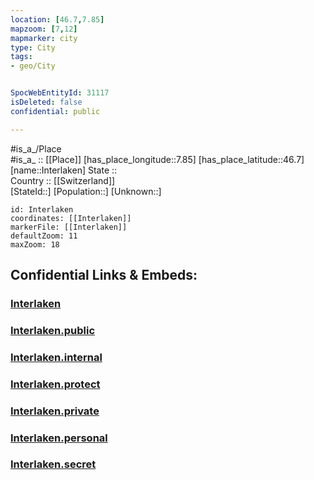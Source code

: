 ```yaml
---
location: [46.7,7.85] 
mapzoom: [7,12] 
mapmarker: city 
type: City
tags:
- geo/City


SpocWebEntityId: 31117
isDeleted: false
confidential: public

---
```

#is_a_/Place  
#is_a_ :: [[Place]] 
[has_place_longitude::7.85] 
[has_place_latitude::46.7] 
[name::Interlaken] 
State ::  
Country :: [[Switzerland]]  
[StateId::] 
[Population::] 
[Unknown::] 


```leaflet
id: Interlaken
coordinates: [[Interlaken]] 
markerFile: [[Interlaken]] 
defaultZoom: 11 
maxZoom: 18
```


## Confidential Links & Embeds: 

### [Interlaken](/_Standards/Earth/Continent/Europe/Europe~Central/Switzerland/Switzerland~Cantons/Bern,Canton/City/Interlaken.md) 

### [Interlaken.public](/_public/Earth/Continent/Europe/Europe~Central/Switzerland/Switzerland~Cantons/Bern,Canton/City/Interlaken.public.md) 

### [Interlaken.internal](/_internal/Earth/Continent/Europe/Europe~Central/Switzerland/Switzerland~Cantons/Bern,Canton/City/Interlaken.internal.md) 

### [Interlaken.protect](/_protect/Earth/Continent/Europe/Europe~Central/Switzerland/Switzerland~Cantons/Bern,Canton/City/Interlaken.protect.md) 

### [Interlaken.private](/_private/Earth/Continent/Europe/Europe~Central/Switzerland/Switzerland~Cantons/Bern,Canton/City/Interlaken.private.md) 

### [Interlaken.personal](/_personal/Earth/Continent/Europe/Europe~Central/Switzerland/Switzerland~Cantons/Bern,Canton/City/Interlaken.personal.md) 

### [Interlaken.secret](/_secret/Earth/Continent/Europe/Europe~Central/Switzerland/Switzerland~Cantons/Bern,Canton/City/Interlaken.secret.md)

